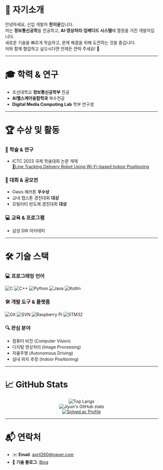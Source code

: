 # 👋 자기소개
안녕하세요, 신입 개발자 **한지윤**입니다.  
저는 **정보통신공학**을 전공하고, **AI·영상처리·임베디드 시스템**에 열정을 가진 개발자입니다.  
새로운 기술을 빠르게 학습하고, 문제 해결을 위해 도전하는 것을 즐깁니다.  
저와 함께 협업하고 싶으시다면 언제든 연락 주세요! 🚀  

---

# 🎓 학력 & 연구
- 조선대학교 **정보통신공학부** 전공  
- **AI헬스케어융합학과** 복수전공  
- **Digital Media Computing Lab** 학부 연구생  

---

# 🏆 수상 및 활동
### 📑 학술 & 연구
- ICTC 2023 국제 학술대회 논문 게재  
   [📝Line Tracking Delivery Robot Using Wi-Fi-based Indoor Positioning](https://ieeexplore.ieee.org/document/10393789)

### 🏅 대회 & 공모전
- Oasis 해커톤 **우수상**  
- 교내 캡스톤 경진대회 **대상**  
- 모빌리티 반도체 경진대회 **대상**  

### 💻 교육 & 프로그램
- 삼성 SW 아카데미  

---

# 🛠 기술 스택

### 💻 프로그래밍 언어
![C](https://img.shields.io/badge/C-00599C?style=flat-square&logo=c&logoColor=white) 
![C++](https://img.shields.io/badge/C++-00599C?style=flat-square&logo=c%2B%2B&logoColor=white) 
![Python](https://img.shields.io/badge/Python-3776AB?style=flat-square&logo=python&logoColor=white) 
![Java](https://img.shields.io/badge/Java-007396?style=flat-square&logo=java&logoColor=white) 
![Kotlin](https://img.shields.io/badge/Kotlin-0095D5?style=flat-square&logo=kotlin&logoColor=white)

### 🛠 개발 도구 & 플랫폼
![Git](https://img.shields.io/badge/Git-F05032?style=flat-square&logo=git&logoColor=white) 
![SVN](https://img.shields.io/badge/SVN-809CC9?style=flat-square&logo=subversion&logoColor=white) 
![Raspberry Pi](https://img.shields.io/badge/RaspberryPi-A22846?style=flat-square&logo=raspberrypi&logoColor=white) 
![STM32](https://img.shields.io/badge/STM32-03234B?style=flat-square&logo=stmicroelectronics&logoColor=white)

### 🔍 관심 분야
- 컴퓨터 비전 (Computer Vision)  
- 디지털 영상처리 (Image Processing)  
- 자율주행 (Autonomous Driving)  
- 실내 위치 추정 (Indoor Positioning)  

---

# 📈 GitHub Stats
<div align="center">

![Top Langs](https://github-readme-stats.vercel.app/api/top-langs/?username=han-skyler)  
![Jiyun's GitHub stats](https://github-readme-stats.vercel.app/api?username=han-skyler&show_icons=true&theme=dracula)  
[![Solved.ac Profile](http://mazassumnida.wtf/api/v2/generate_badge?boj=j990420)](https://solved.ac/j990420/)

</div>

---

# 📬 연락처
- ✉️ **Email**: april260@naver.com
- 📝 **기술 블로그**: [Blog](https://blog.naver.com/aprilpaper)  
